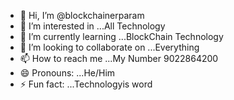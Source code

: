 - 👋 Hi, I’m @blockchainerparam
- 👀 I’m interested in ...All Technology
- 🌱 I’m currently learning ...BlockChain Technology
- 💞️ I’m looking to collaborate on ...Everything
- 📫 How to reach me ...My Number 9022864200
- 😄 Pronouns: ...He/Him
- ⚡ Fun fact: ...Technologyis word

<!---
blockchainerparam/blockchainerparam is a ✨ special ✨ repository because its `README.md` (this file) appears on your GitHub profile.
You can click the Preview link to take a look at your changes.
--->
